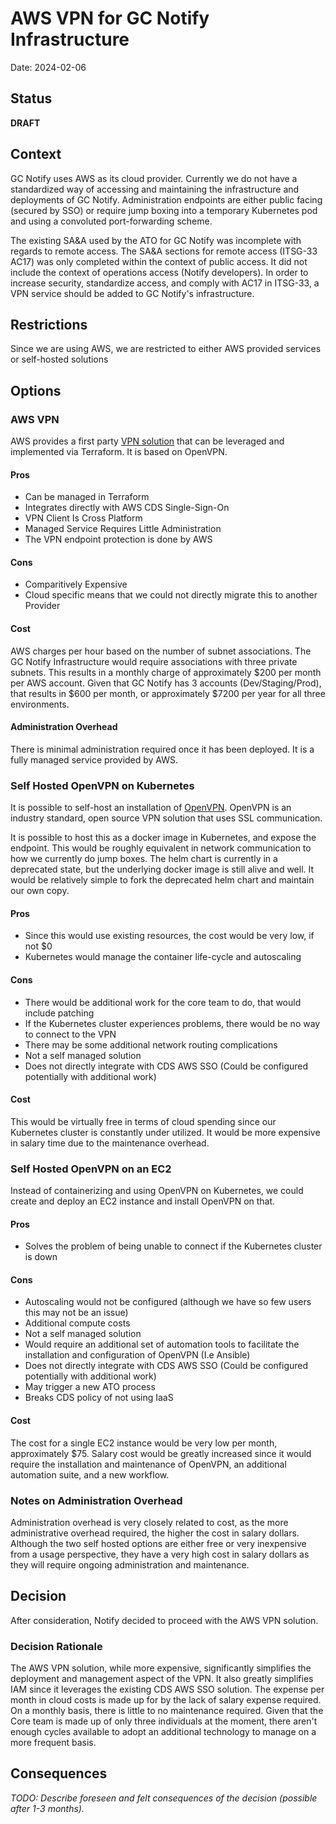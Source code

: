# AWS VPN for GC Notify Infrastructure
Date: 2024-02-06

## Status

**DRAFT**

## Context

GC Notify uses AWS as its cloud provider. Currently we do not have a standardized way of accessing and maintaining the infrastructure and deployments of GC Notify. Administration endpoints are either public facing (secured by SSO) or require jump boxing into a temporary Kubernetes pod and using a convoluted port-forwarding scheme. 

The existing SA&A used by the ATO for GC Notify was incomplete with regards to remote access. The SA&A sections for remote access (ITSG-33 AC17) was only completed within the context of public access. It did not include the context of operations access (Notify developers). In order to increase security, standardize access, and comply with AC17 in ITSG-33, a VPN service should be added to GC Notify's infrastructure.

## Restrictions

Since we are using AWS, we are restricted to either AWS provided services or self-hosted solutions

## Options

### AWS VPN

AWS provides a first party [VPN solution](https://aws.amazon.com/vpn/) that can be leveraged and implemented via Terraform. It is based on OpenVPN.

#### Pros

- Can be managed in Terraform
- Integrates directly with AWS CDS Single-Sign-On
- VPN Client Is Cross Platform
- Managed Service Requires Little Administration
- The VPN endpoint protection is done by AWS

#### Cons

- Comparitively Expensive
- Cloud specific means that we could not directly migrate this to another Provider

#### Cost

AWS charges per hour based on the number of subnet associations. The GC Notify Infrastructure would require associations with three private subnets. This results in a monthly charge of approximately $200 per month per AWS account. Given that GC Notify has 3 accounts (Dev/Staging/Prod), that results in $600 per month, or approximately $7200 per year for all three environments.

#### Administration Overhead

There is minimal administration required once it has been deployed. It is a fully managed service provided by AWS.

### Self Hosted OpenVPN on Kubernetes

It is possible to self-host an installation of [OpenVPN](https://openvpn.net/). OpenVPN is an industry standard, open source VPN solution that uses SSL communication. 

It is possible to host this as a docker image in Kubernetes, and expose the endpoint. This would be roughly equivalent in network communication to how we currently do jump boxes. The helm chart is currently in a deprecated state, but the underlying docker image is still alive and well. It would be relatively simple to fork the deprecated helm chart and maintain our own copy.

#### Pros
- Since this would use existing resources, the cost would be very low, if not $0
- Kubernetes would manage the container life-cycle and autoscaling

#### Cons
- There would be additional work for the core team to do, that would include patching
- If the Kubernetes cluster experiences problems, there would be no way to connect to the VPN
- There may be some additional network routing complications
- Not a self managed solution
- Does not directly integrate with CDS AWS SSO (Could be configured potentially with additional work)

#### Cost

This would be virtually free in terms of cloud spending since our Kubernetes cluster is constantly under utilized. It would be more expensive in salary time due to the maintenance overhead.

### Self Hosted OpenVPN on an EC2

Instead of containerizing and using OpenVPN on Kubernetes, we could create and deploy an EC2 instance and install OpenVPN on that.

#### Pros
- Solves the problem of being unable to connect if the Kubernetes cluster is down

#### Cons
- Autoscaling would not be configured (although we have so few users this may not be an issue)
- Additional compute costs
- Not a self managed solution
- Would require an additional set of automation tools to facilitate the installation and configuration of OpenVPN (I.e Ansible)
- Does not directly integrate with CDS AWS SSO (Could be configured potentially with additional work)
- May trigger a new ATO process
- Breaks CDS policy of not using IaaS

#### Cost
The cost for a single EC2 instance would be very low per month, approximately $75. Salary cost would be greatly increased since it would require the installation and maintenance of OpenVPN, an additional automation suite, and a new workflow.

### Notes on Administration Overhead

Administration overhead is very closely related to cost, as the more administrative overhead required, the higher the cost in salary dollars. Although the two self hosted options are either free or very inexpensive from a usage perspective, they have a very high cost in salary dollars as they will require ongoing administration and maintenance.

## Decision

After consideration, Notify decided to proceed with the AWS VPN solution. 

### Decision Rationale

The AWS VPN solution, while more expensive, significantly simplifies the deployment and management aspect of the VPN. It also greatly simplifies IAM since it leverages the existing CDS AWS SSO solution. The expense per month in cloud costs is made up for by the lack of salary expense required. On a monthly basis, there is little to no maintenance required. Given that the Core team is made up of only three individuals at the moment, there aren't enough cycles available to adopt an additional technology to manage on a more frequent basis.

## Consequences

_TODO: Describe foreseen and felt consequences of the decision (possible after 1-3 months)._
